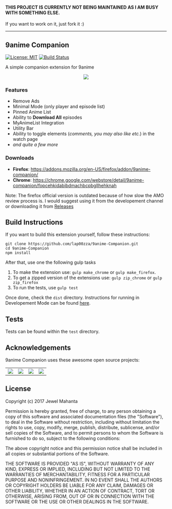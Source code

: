 <h4>THIS PROJECT IS CURRENTLY NOT BEING MAINTAINED AS I AM BUSY WITH SOMETHING ELSE.</h4>
<p>If you want to work on it, just fork it :)</p>

<hr>

## 9anime Companion
[![License: MIT](https://img.shields.io/badge/License-MIT-yellow.svg)](https://github.com/lap00zza/9anime-Companion/blob/master/LICENSE)
[![Build Status](https://travis-ci.org/lap00zza/9anime-Companion.svg?branch=master)](https://travis-ci.org/lap00zza/9anime-Companion)

A simple companion extension for 9anime
<p align="center"><img src="https://image.ibb.co/chDnYv/ui.png"></p>

### Features
* Remove Ads
* Minimal Mode (only player and episode list)
* Pinned Anime List
* Ability to **Download All** episodes
* MyAnimeList Integration
* Utility Bar
* Ability to toggle elements (*comments, you may also like etc.*) in the watch page
* *and quite a few more*

### Downloads
* **Firefox**: https://addons.mozilla.org/en-US/firefox/addon/9anime-companion/
* **Chrome**: https://chrome.google.com/webstore/detail/9anime-companion/fopcehkidabibdmachbcpbgllhehknah


Note: The firefox official version is outdated because of how slow the AMO review process is. I would suggest using it from the developement channel or downloading it from [Releases](https://github.com/lap00zza/9anime-Companion/releases)

## Build Instructions
If you want to build this extension yourself, follow these instructions:
```
git clone https://github.com/lap00zza/9anime-Companion.git
cd 9anime-Companion
npm install
```
After that, use one the following gulp tasks
1. To make the extension use: `gulp make_chrome` or `gulp make_firefox`.
2. To get a zipped version of the extensions use: `gulp zip_chrome` or `gulp zip_firefox`
3. To run the tests, use `gulp test`

Once done, check the `dist` directory. Instructions for running in Developement Mode can be found [here](https://github.com/lap00zza/9anime-Companion/wiki/Running-in-Developement-Mode).


## Tests
Tests can be found within the `test` directory.

## Acknowledgements
9anime Companion uses these awesome open source projects:
<table>
<tr>
<td><a href="https://github.com/gulpjs/gulp"><img src="https://image.ibb.co/gEjWi5/gulp_256.png"></a></td>
<td><a href="https://github.com/jasmine/jasmine"><img src="https://image.ibb.co/iXrYwQ/jasmine_256.png"></a></td>
<td><a href="https://github.com/karma-runner/karma"><img src="https://image.ibb.co/dH3fbQ/karma_256.png"></a></td>
<td><a href="https://github.com/webpack/webpack"><img src="https://image.ibb.co/kNCvAk/webpack_256.png"></a></td>
</tr>
</table>

## License
Copyright (c) 2017 Jewel Mahanta

Permission is hereby granted, free of charge, to any person obtaining a copy
of this software and associated documentation files (the "Software"), to deal
in the Software without restriction, including without limitation the rights
to use, copy, modify, merge, publish, distribute, sublicense, and/or sell
copies of the Software, and to permit persons to whom the Software is
furnished to do so, subject to the following conditions:

The above copyright notice and this permission notice shall be included in all
copies or substantial portions of the Software.

THE SOFTWARE IS PROVIDED "AS IS", WITHOUT WARRANTY OF ANY KIND, EXPRESS OR
IMPLIED, INCLUDING BUT NOT LIMITED TO THE WARRANTIES OF MERCHANTABILITY,
FITNESS FOR A PARTICULAR PURPOSE AND NONINFRINGEMENT. IN NO EVENT SHALL THE
AUTHORS OR COPYRIGHT HOLDERS BE LIABLE FOR ANY CLAIM, DAMAGES OR OTHER
LIABILITY, WHETHER IN AN ACTION OF CONTRACT, TORT OR OTHERWISE, ARISING FROM,
OUT OF OR IN CONNECTION WITH THE SOFTWARE OR THE USE OR OTHER DEALINGS IN THE
SOFTWARE.
